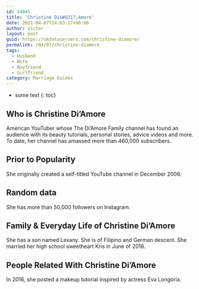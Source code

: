 ```yaml
---
id: 14045
title: 'Christine Di&#8217;Amore'
date: 2021-04-07T14:03:17+00:00
author: victor
layout: post
guid: https://ukdataservers.com/christine-diamore/
permalink: /04/07/christine-diamore
tags:
  - Husband
  - Wife
  - Boyfriend
  - Girlfriend
category: Marriage Guides
---
```


* some text
{: toc}


## Who is Christine Di&#8217;Amore



American YouTuber whose The Di&#8217;Amore Family channel has found an audience with its beauty tutorials, personal stories, advice videos and more. To date, her channel has amassed more than 460,000 subscribers. 

                
                
                
## Prior to Popularity



She originally created a self-titled YouTube channel in December 2006.

                
                
                
## Random data



She has more than 50,000 followers on Instagram.

                
                
                
## Family & Everyday Life of Christine Di&#8217;Amore



She has a son named Lexany. She is of Filipino and German descent. She married her high school sweetheart Kris in June of 2018. 

                
                
                
## People Related With Christine Di&#8217;Amore



In 2016, she posted a makeup tutorial inspired by actress Eva Longoria.

                
              
            
          
          
          